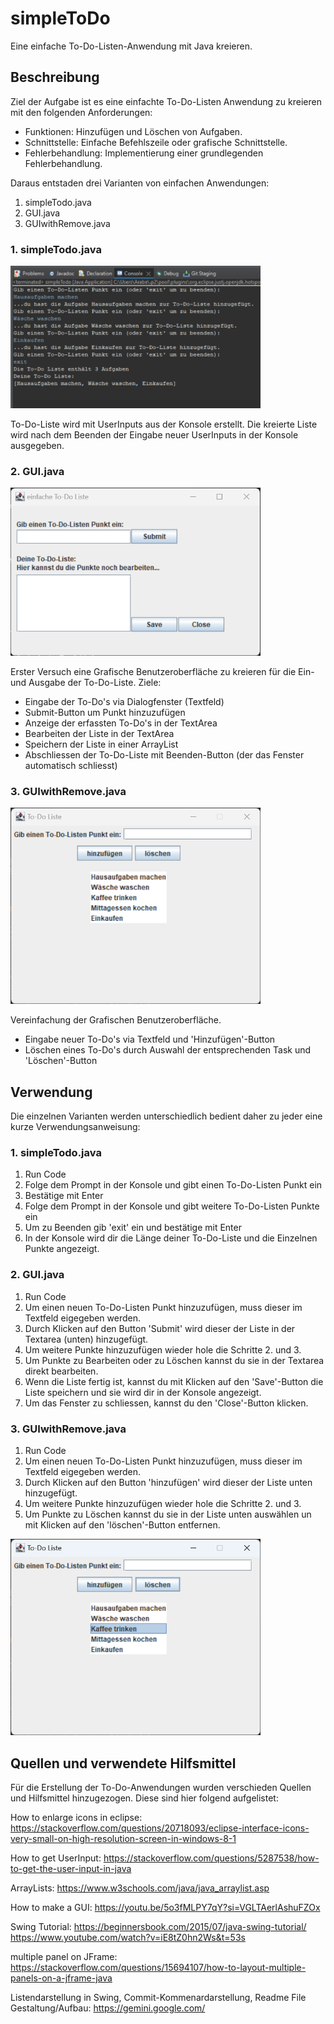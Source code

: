 # simpleToDo
Eine einfache To-Do-Listen-Anwendung mit Java kreieren.

## Beschreibung
Ziel der Aufgabe ist es eine einfachte To-Do-Listen Anwendung zu kreieren mit den folgenden Anforderungen:
- Funktionen: Hinzufügen und Löschen von Aufgaben.
- Schnittstelle: Einfache Befehlszeile oder grafische Schnittstelle.
- Fehlerbehandlung: Implementierung einer grundlegenden Fehlerbehandlung.

Daraus entstaden drei Varianten von einfachen Anwendungen:
1. simpleTodo.java
2. GUI.java
3. GUIwithRemove.java

### 1. simpleTodo.java

<img src="https://github.com/ArabellaSabrina/simpleToDo/blob/master/images/simpleToDo.png" width="400">

To-Do-Liste wird mit UserInputs aus der Konsole erstellt.
Die kreierte Liste wird nach dem Beenden der Eingabe neuer UserInputs in der Konsole ausgegeben.

### 2. GUI.java

<img src="https://github.com/ArabellaSabrina/simpleToDo/blob/master/images/GUI.png" width="400">

Erster Versuch eine Grafische Benutzeroberfläche zu kreieren für die Ein- und Ausgabe der To-Do-Liste.
Ziele: 
- Eingabe der To-Do's via Dialogfenster (Textfeld)
- Submit-Button um Punkt hinzuzufügen
- Anzeige der erfassten To-Do's in der TextArea
- Bearbeiten der Liste in der TextArea
- Speichern der Liste in einer ArrayList 
- Abschliessen der To-Do-Liste mit Beenden-Button (der das Fenster automatisch schliesst)

### 3. GUIwithRemove.java

<img src="https://github.com/ArabellaSabrina/simpleToDo/blob/master/images/GUIwithRemove1.png" width="400">

Vereinfachung der Grafischen Benutzeroberfläche. 
- Eingabe neuer To-Do's via Textfeld und 'Hinzufügen'-Button
- Löschen eines To-Do's durch Auswahl der entsprechenden Task und 'Löschen'-Button

## Verwendung
Die einzelnen Varianten werden unterschiedlich bedient daher zu jeder eine kurze Verwendungsanweisung:

### 1. simpleTodo.java
1. Run Code
2. Folge dem Prompt in der Konsole und gibt einen To-Do-Listen Punkt ein
3. Bestätige mit Enter
4. Folge dem Prompt in der Konsole und gibt weitere To-Do-Listen Punkte ein
5. Um zu Beenden gib 'exit' ein und bestätige mit Enter
6. In der Konsole wird dir die Länge deiner To-Do-Liste und die Einzelnen Punkte angezeigt.

### 2. GUI.java

1. Run Code
2. Um einen neuen To-Do-Listen Punkt hinzuzufügen, muss dieser im Textfeld eigegeben werden.
3. Durch Klicken auf den Button 'Submit' wird dieser der Liste in der Textarea (unten) hinzugefügt.
4. Um weitere Punkte hinzuzufügen wieder hole die Schritte 2. und 3.
5. Um Punkte zu Bearbeiten oder zu Löschen kannst du sie in der Textarea direkt bearbeiten.
6. Wenn die Liste fertig ist, kannst du mit Klicken auf den 'Save'-Button die Liste speichern und sie wird dir in der Konsole angezeigt.
7. Um das Fenster zu schliessen, kannst du den 'Close'-Button klicken.

### 3. GUIwithRemove.java
1. Run Code
2. Um einen neuen To-Do-Listen Punkt hinzuzufügen, muss dieser im Textfeld eigegeben werden.
3. Durch Klicken auf den Button 'hinzufügen' wird dieser der Liste unten hinzugefügt.
4. Um weitere Punkte hinzuzufügen wieder hole die Schritte 2. und 3.
5. Um Punkte zu Löschen kannst du sie in der Liste unten auswählen un mit Klicken auf den 'löschen'-Button entfernen.
<img src="https://github.com/ArabellaSabrina/simpleToDo/blob/master/images/GUIwithRemove2.png" width="400">

## Quellen und verwendete Hilfsmittel
Für die Erstellung der To-Do-Anwendungen wurden verschieden Quellen und Hilfsmittel hinzugezogen.
Diese sind hier folgend aufgelistet:

How to enlarge icons in eclipse:
https://stackoverflow.com/questions/20718093/eclipse-interface-icons-very-small-on-high-resolution-screen-in-windows-8-1

How to get UserInput:
https://stackoverflow.com/questions/5287538/how-to-get-the-user-input-in-java

ArrayLists:
https://www.w3schools.com/java/java_arraylist.asp

How to make a GUI:
https://youtu.be/5o3fMLPY7qY?si=VGLTAerlAshuFZOx

Swing Tutorial:
https://beginnersbook.com/2015/07/java-swing-tutorial/
https://www.youtube.com/watch?v=iE8tZ0hn2Ws&t=53s

multiple panel on JFrame:
https://stackoverflow.com/questions/15694107/how-to-layout-multiple-panels-on-a-jframe-java

Listendarstellung in Swing,
Commit-Kommenardarstellung,
Readme File Gestaltung/Aufbau:
https://gemini.google.com/

